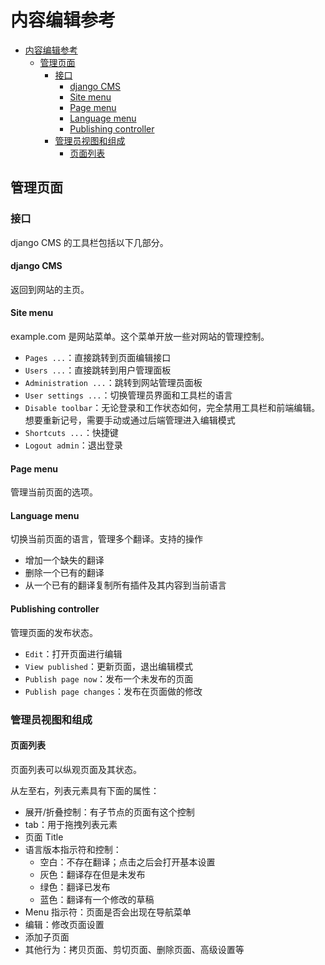 # 内容编辑参考

- [内容编辑参考](#%e5%86%85%e5%ae%b9%e7%bc%96%e8%be%91%e5%8f%82%e8%80%83)
  - [管理页面](#%e7%ae%a1%e7%90%86%e9%a1%b5%e9%9d%a2)
    - [接口](#%e6%8e%a5%e5%8f%a3)
      - [django CMS](#django-cms)
      - [Site menu](#site-menu)
      - [Page menu](#page-menu)
      - [Language menu](#language-menu)
      - [Publishing controller](#publishing-controller)
    - [管理员视图和组成](#%e7%ae%a1%e7%90%86%e5%91%98%e8%a7%86%e5%9b%be%e5%92%8c%e7%bb%84%e6%88%90)
      - [页面列表](#%e9%a1%b5%e9%9d%a2%e5%88%97%e8%a1%a8)

## 管理页面

### 接口

django CMS 的工具栏包括以下几部分。

#### django CMS

返回到网站的主页。

#### Site menu

example.com 是网站菜单。这个菜单开放一些对网站的管理控制。

- `Pages ...`：直接跳转到页面编辑接口
- `Users ...`：直接跳转到用户管理面板
- `Administration ...`：跳转到网站管理员面板
- `User settings ...`：切换管理员界面和工具栏的语言
- `Disable toolbar`：无论登录和工作状态如何，完全禁用工具栏和前端编辑。想要重新记号，需要手动或通过后端管理进入编辑模式
- `Shortcuts ...`：快捷键
- `Logout admin`：退出登录

#### Page menu

管理当前页面的选项。

#### Language menu

切换当前页面的语言，管理多个翻译。支持的操作

- 增加一个缺失的翻译
- 删除一个已有的翻译
- 从一个已有的翻译复制所有插件及其内容到当前语言

#### Publishing controller

管理页面的发布状态。

- `Edit`：打开页面进行编辑
- `View published`：更新页面，退出编辑模式
- `Publish page now`：发布一个未发布的页面
- `Publish page changes`：发布在页面做的修改

### 管理员视图和组成

#### 页面列表

页面列表可以纵观页面及其状态。

从左至右，列表元素具有下面的属性：

- 展开/折叠控制：有子节点的页面有这个控制
- tab：用于拖拽列表元素
- 页面 Title
- 语言版本指示符和控制：
  - 空白：不存在翻译；点击之后会打开基本设置
  - 灰色：翻译存在但是未发布
  - 绿色：翻译已发布
  - 蓝色：翻译有一个修改的草稿
- Menu 指示符：页面是否会出现在导航菜单
- 编辑：修改页面设置
- 添加子页面
- 其他行为：拷贝页面、剪切页面、删除页面、高级设置等
